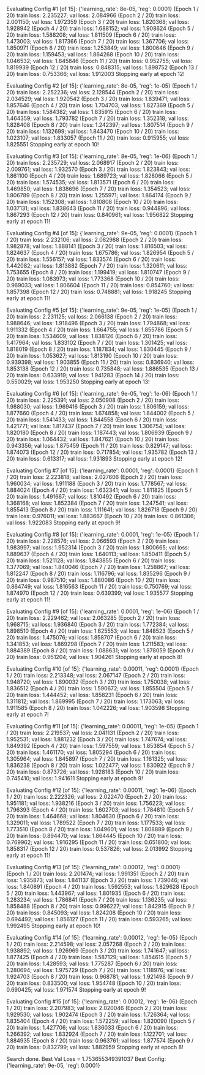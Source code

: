 Evaluating Config #1 [of 15]:
 {'learning_rate': 8e-05, 'reg': 0.0001}
(Epoch 1 / 20) train loss: 2.235227; val loss: 2.084966
(Epoch 2 / 20) train loss: 2.001150; val loss: 1.972359
(Epoch 3 / 20) train loss: 1.820368; val loss: 1.928942
(Epoch 4 / 20) train loss: 1.688152; val loss: 1.908624
(Epoch 5 / 20) train loss: 1.588208; val loss: 1.811509
(Epoch 6 / 20) train loss: 1.473003; val loss: 1.817366
(Epoch 7 / 20) train loss: 1.367706; val loss: 1.850971
(Epoch 8 / 20) train loss: 1.253849; val loss: 1.800646
(Epoch 9 / 20) train loss: 1.159453; val loss: 1.864268
(Epoch 10 / 20) train loss: 1.046532; val loss: 1.845846
(Epoch 11 / 20) train loss: 0.952755; val loss: 1.819939
(Epoch 12 / 20) train loss: 0.848315; val loss: 1.898752
(Epoch 13 / 20) train loss: 0.753366; val loss: 1.912003
Stopping early at epoch 12!

Evaluating Config #2 [of 15]:
 {'learning_rate': 8e-05, 'reg': 1e-05}
(Epoch 1 / 20) train loss: 2.252236; val loss: 2.128544
(Epoch 2 / 20) train loss: 2.034529; val loss: 1.920542
(Epoch 3 / 20) train loss: 1.839471; val loss: 1.857646
(Epoch 4 / 20) train loss: 1.704703; val loss: 1.827369
(Epoch 5 / 20) train loss: 1.584382; val loss: 1.835915
(Epoch 6 / 20) train loss: 1.464359; val loss: 1.793782
(Epoch 7 / 20) train loss: 1.352318; val loss: 1.828408
(Epoch 8 / 20) train loss: 1.242397; val loss: 1.807514
(Epoch 9 / 20) train loss: 1.132699; val loss: 1.843470
(Epoch 10 / 20) train loss: 1.023107; val loss: 1.833057
(Epoch 11 / 20) train loss: 0.915955; val loss: 1.825551
Stopping early at epoch 10!

Evaluating Config #3 [of 15]:
 {'learning_rate': 8e-05, 'reg': 1e-06}
(Epoch 1 / 20) train loss: 2.235729; val loss: 2.068917
(Epoch 2 / 20) train loss: 2.009761; val loss: 1.932570
(Epoch 3 / 20) train loss: 1.823843; val loss: 1.861100
(Epoch 4 / 20) train loss: 1.689723; val loss: 1.828066
(Epoch 5 / 20) train loss: 1.574535; val loss: 1.813571
(Epoch 6 / 20) train loss: 1.469850; val loss: 1.838696
(Epoch 7 / 20) train loss: 1.354523; val loss: 1.806789
(Epoch 8 / 20) train loss: 1.255971; val loss: 1.864174
(Epoch 9 / 20) train loss: 1.152308; val loss: 1.810808
(Epoch 10 / 20) train loss: 1.037131; val loss: 1.838643
(Epoch 11 / 20) train loss: 0.944896; val loss: 1.867293
(Epoch 12 / 20) train loss: 0.840961; val loss: 1.956822
Stopping early at epoch 11!

Evaluating Config #4 [of 15]:
 {'learning_rate': 9e-05, 'reg': 0.0001}
(Epoch 1 / 20) train loss: 2.232106; val loss: 2.082988
(Epoch 2 / 20) train loss: 1.982878; val loss: 1.888141
(Epoch 3 / 20) train loss: 1.816503; val loss: 1.824637
(Epoch 4 / 20) train loss: 1.675786; val loss: 1.826954
(Epoch 5 / 20) train loss: 1.556157; val loss: 1.833574
(Epoch 6 / 20) train loss: 1.442082; val loss: 1.813882
(Epoch 7 / 20) train loss: 1.320611; val loss: 1.753655
(Epoch 8 / 20) train loss: 1.199419; val loss: 1.810747
(Epoch 9 / 20) train loss: 1.083973; val loss: 1.773368
(Epoch 10 / 20) train loss: 0.969033; val loss: 1.806604
(Epoch 11 / 20) train loss: 0.854760; val loss: 1.857398
(Epoch 12 / 20) train loss: 0.748881; val loss: 1.918245
Stopping early at epoch 11!

Evaluating Config #5 [of 15]:
 {'learning_rate': 9e-05, 'reg': 1e-05}
(Epoch 1 / 20) train loss: 2.231125; val loss: 2.066138
(Epoch 2 / 20) train loss: 1.988646; val loss: 1.918496
(Epoch 3 / 20) train loss: 1.794868; val loss: 1.911332
(Epoch 4 / 20) train loss: 1.664755; val loss: 1.855786
(Epoch 5 / 20) train loss: 1.534609; val loss: 1.838126
(Epoch 6 / 20) train loss: 1.417964; val loss: 1.833102
(Epoch 7 / 20) train loss: 1.301425; val loss: 1.818019
(Epoch 8 / 20) train loss: 1.187834; val loss: 1.830445
(Epoch 9 / 20) train loss: 1.053627; val loss: 1.813190
(Epoch 10 / 20) train loss: 0.939398; val loss: 1.903855
(Epoch 11 / 20) train loss: 0.836940; val loss: 1.853138
(Epoch 12 / 20) train loss: 0.735848; val loss: 1.886535
(Epoch 13 / 20) train loss: 0.633919; val loss: 1.941283
(Epoch 14 / 20) train loss: 0.550029; val loss: 1.953250
Stopping early at epoch 13!

Evaluating Config #6 [of 15]:
 {'learning_rate': 9e-05, 'reg': 1e-06}
(Epoch 1 / 20) train loss: 2.225391; val loss: 2.050908
(Epoch 2 / 20) train loss: 1.988030; val loss: 1.969416
(Epoch 3 / 20) train loss: 1.806159; val loss: 1.877660
(Epoch 4 / 20) train loss: 1.674858; val loss: 1.844002
(Epoch 5 / 20) train loss: 1.541433; val loss: 1.844558
(Epoch 6 / 20) train loss: 1.421771; val loss: 1.817437
(Epoch 7 / 20) train loss: 1.306754; val loss: 1.820180
(Epoch 8 / 20) train loss: 1.187443; val loss: 1.806939
(Epoch 9 / 20) train loss: 1.064432; val loss: 1.847621
(Epoch 10 / 20) train loss: 0.943356; val loss: 1.875459
(Epoch 11 / 20) train loss: 0.829147; val loss: 1.874073
(Epoch 12 / 20) train loss: 0.717854; val loss: 1.935782
(Epoch 13 / 20) train loss: 0.613317; val loss: 1.931893
Stopping early at epoch 12!

Evaluating Config #7 [of 15]:
 {'learning_rate': 0.0001, 'reg': 0.0001}
(Epoch 1 / 20) train loss: 2.223818; val loss: 2.027606
(Epoch 2 / 20) train loss: 1.960034; val loss: 1.911188
(Epoch 3 / 20) train loss: 1.778567; val loss: 1.884024
(Epoch 4 / 20) train loss: 1.632341; val loss: 1.811825
(Epoch 5 / 20) train loss: 1.491667; val loss: 1.810492
(Epoch 6 / 20) train loss: 1.368168; val loss: 1.852384
(Epoch 7 / 20) train loss: 1.247541; val loss: 1.855413
(Epoch 8 / 20) train loss: 1.111641; val loss: 1.826718
(Epoch 9 / 20) train loss: 0.976011; val loss: 1.883667
(Epoch 10 / 20) train loss: 0.861306; val loss: 1.922083
Stopping early at epoch 9!

Evaluating Config #8 [of 15]:
 {'learning_rate': 0.0001, 'reg': 1e-05}
(Epoch 1 / 20) train loss: 2.228576; val loss: 2.066593
(Epoch 2 / 20) train loss: 1.983997; val loss: 1.952314
(Epoch 3 / 20) train loss: 1.800665; val loss: 1.889637
(Epoch 4 / 20) train loss: 1.640113; val loss: 1.850411
(Epoch 5 / 20) train loss: 1.521128; val loss: 1.843855
(Epoch 6 / 20) train loss: 1.377069; val loss: 1.840046
(Epoch 7 / 20) train loss: 1.258867; val loss: 1.812247
(Epoch 8 / 20) train loss: 1.116796; val loss: 1.835296
(Epoch 9 / 20) train loss: 0.987510; val loss: 1.880086
(Epoch 10 / 20) train loss: 0.864749; val loss: 1.816563
(Epoch 11 / 20) train loss: 0.750769; val loss: 1.874970
(Epoch 12 / 20) train loss: 0.639399; val loss: 1.935577
Stopping early at epoch 11!

Evaluating Config #9 [of 15]:
 {'learning_rate': 0.0001, 'reg': 1e-06}
(Epoch 1 / 20) train loss: 2.229462; val loss: 2.063285
(Epoch 2 / 20) train loss: 1.968715; val loss: 1.936840
(Epoch 3 / 20) train loss: 1.772384; val loss: 1.898510
(Epoch 4 / 20) train loss: 1.625553; val loss: 1.848523
(Epoch 5 / 20) train loss: 1.475076; val loss: 1.858707
(Epoch 6 / 20) train loss: 1.341853; val loss: 1.869298
(Epoch 7 / 20) train loss: 1.211583; val loss: 1.884389
(Epoch 8 / 20) train loss: 1.088631; val loss: 1.878059
(Epoch 9 / 20) train loss: 0.951204; val loss: 1.904261
Stopping early at epoch 8!

Evaluating Config #10 [of 15]:
 {'learning_rate': 0.00011, 'reg': 0.0001}
(Epoch 1 / 20) train loss: 2.213348; val loss: 2.067147
(Epoch 2 / 20) train loss: 1.948720; val loss: 1.890032
(Epoch 3 / 20) train loss: 1.750038; val loss: 1.836512
(Epoch 4 / 20) train loss: 1.590672; val loss: 1.855504
(Epoch 5 / 20) train loss: 1.444452; val loss: 1.858231
(Epoch 6 / 20) train loss: 1.311812; val loss: 1.869995
(Epoch 7 / 20) train loss: 1.173063; val loss: 1.911585
(Epoch 8 / 20) train loss: 1.042226; val loss: 1.903598
Stopping early at epoch 7!

Evaluating Config #11 [of 15]:
 {'learning_rate': 0.00011, 'reg': 1e-05}
(Epoch 1 / 20) train loss: 2.219537; val loss: 2.041131
(Epoch 2 / 20) train loss: 1.952531; val loss: 1.881232
(Epoch 3 / 20) train loss: 1.747674; val loss: 1.849392
(Epoch 4 / 20) train loss: 1.597559; val loss: 1.853854
(Epoch 5 / 20) train loss: 1.461170; val loss: 1.805294
(Epoch 6 / 20) train loss: 1.305964; val loss: 1.845897
(Epoch 7 / 20) train loss: 1.161325; val loss: 1.836238
(Epoch 8 / 20) train loss: 1.022477; val loss: 1.830922
(Epoch 9 / 20) train loss: 0.873726; val loss: 1.928183
(Epoch 10 / 20) train loss: 0.745410; val loss: 1.941611
Stopping early at epoch 9!

Evaluating Config #12 [of 15]:
 {'learning_rate': 0.00011, 'reg': 1e-06}
(Epoch 1 / 20) train loss: 2.222326; val loss: 2.022470
(Epoch 2 / 20) train loss: 1.951181; val loss: 1.938216
(Epoch 3 / 20) train loss: 1.756223; val loss: 1.796393
(Epoch 4 / 20) train loss: 1.602703; val loss: 1.784810
(Epoch 5 / 20) train loss: 1.464668; val loss: 1.804630
(Epoch 6 / 20) train loss: 1.329011; val loss: 1.789522
(Epoch 7 / 20) train loss: 1.177533; val loss: 1.773510
(Epoch 8 / 20) train loss: 1.049601; val loss: 1.808889
(Epoch 9 / 20) train loss: 0.894470; val loss: 1.864445
(Epoch 10 / 20) train loss: 0.769962; val loss: 1.916295
(Epoch 11 / 20) train loss: 0.651800; val loss: 1.858317
(Epoch 12 / 20) train loss: 0.537826; val loss: 2.013992
Stopping early at epoch 11!

Evaluating Config #13 [of 15]:
 {'learning_rate': 0.00012, 'reg': 0.0001}
(Epoch 1 / 20) train loss: 2.201474; val loss: 1.991351
(Epoch 2 / 20) train loss: 1.935873; val loss: 1.841137
(Epoch 3 / 20) train loss: 1.739046; val loss: 1.840891
(Epoch 4 / 20) train loss: 1.592553; val loss: 1.829628
(Epoch 5 / 20) train loss: 1.443967; val loss: 1.801935
(Epoch 6 / 20) train loss: 1.283234; val loss: 1.786841
(Epoch 7 / 20) train loss: 1.136235; val loss: 1.858488
(Epoch 8 / 20) train loss: 0.996227; val loss: 1.842915
(Epoch 9 / 20) train loss: 0.845093; val loss: 1.824208
(Epoch 10 / 20) train loss: 0.694492; val loss: 1.856127
(Epoch 11 / 20) train loss: 0.593265; val loss: 1.992495
Stopping early at epoch 10!

Evaluating Config #14 [of 15]:
 {'learning_rate': 0.00012, 'reg': 1e-05}
(Epoch 1 / 20) train loss: 2.214598; val loss: 2.057268
(Epoch 2 / 20) train loss: 1.938892; val loss: 1.926969
(Epoch 3 / 20) train loss: 1.741647; val loss: 1.877425
(Epoch 4 / 20) train loss: 1.587129; val loss: 1.854615
(Epoch 5 / 20) train loss: 1.428593; val loss: 1.775287
(Epoch 6 / 20) train loss: 1.280694; val loss: 1.975729
(Epoch 7 / 20) train loss: 1.118976; val loss: 1.924703
(Epoch 8 / 20) train loss: 0.968781; val loss: 1.921498
(Epoch 9 / 20) train loss: 0.833500; val loss: 1.954748
(Epoch 10 / 20) train loss: 0.690425; val loss: 1.971574
Stopping early at epoch 9!

Evaluating Config #15 [of 15]:
 {'learning_rate': 0.00012, 'reg': 1e-06}
(Epoch 1 / 20) train loss: 2.207983; val loss: 2.020046
(Epoch 2 / 20) train loss: 1.929530; val loss: 1.902474
(Epoch 3 / 20) train loss: 1.726364; val loss: 1.835404
(Epoch 4 / 20) train loss: 1.572259; val loss: 1.820090
(Epoch 5 / 20) train loss: 1.427706; val loss: 1.836033
(Epoch 6 / 20) train loss: 1.266392; val loss: 1.832924
(Epoch 7 / 20) train loss: 1.122701; val loss: 1.884935
(Epoch 8 / 20) train loss: 0.963761; val loss: 1.877574
(Epoch 9 / 20) train loss: 0.832799; val loss: 1.882959
Stopping early at epoch 8!

Search done. Best Val Loss = 1.753655349391037
Best Config: {'learning_rate': 9e-05, 'reg': 0.0001}